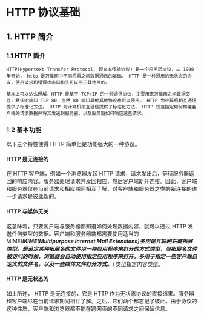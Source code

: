 # HTTP 协议基础

## 1. HTTP 简介

### 1.1 HTTP 简介

``` text
HTTP(Hypertext Transfer Protocol, 超文本传输协议) 是一个应用层协议，从 1990 年开始， http 是万维网中不同机器之间数据通讯的基础。 HTTP 是一种通用的无状态的协议，使用请求和错误状态码和头可以用于其他目的。

基本上可以这么理解，HTTP 是基于 TCP/IP 的一种通信协议，主要用来万维网之间数据交互，默认的端口 TCP 80，当然 80 端口其他其他协议也可以使用。 HTTP 为计算机相互通信提供了标准化方法。 HTTP 为计算机相互通信提供了标准化方法。 HTTP 规范指定如何构建客户端的请求数据并将其发送到服务器，以及服务器如何响应这些请求。
```

### 1.2 基本功能

以下三个特性使得 HTTP 简单但是功能强大的一种协议。

#### HTTP 是无连接的

在 HTTP 客户端，例如一个浏览器发起 HTTP 请求，请求发出后，等待服务器返回的响应内容。服务器处理请求并发回相应，然后客户端断开连接。因此，客户端和服务器仅在当前请求和相应期间相互了解，对客户端和服务器之类的新连接的进一步请求是彼此新的。

#### HTTP 与媒体无关

这意味着，只要客户端与服务器都知道如何处理数据内容，就可以通过 HTTP 发送任何类型的数据。客户端和服务器端都需要使用适当的 MIME(***MIME(Multipurpose Internet Mail Extensions)多用途互联网右键拓展类型。是设定某种拓展名的文件用一种应用程序来打开的方式类型，当拓展名文件被访问的时候，浏览器会自动使用指定应用程序来打开。多用于指定一些客户端自定义的文件名，以及一些媒体文件打开方式。***) 类型指定内容类型。

#### HTTP 是无状态的

如上所述， HTTP 是无连接的，它是 HTTP 作为无状态协议的直接结果。服务器和客户端尽在当前请求期间相互了解。之后，它们两个都忘记了彼此。由于协议的这种性质，客户端和浏览器都不能在跨网页的不同请求之间保留信息。

